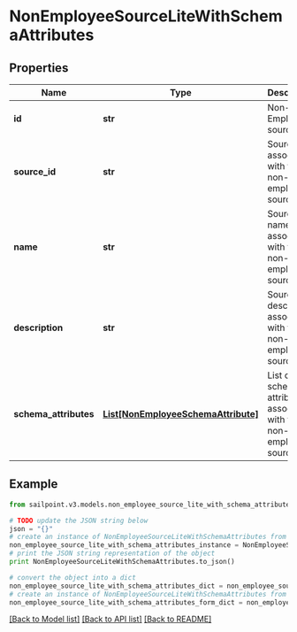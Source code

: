# NonEmployeeSourceLiteWithSchemaAttributes


## Properties

Name | Type | Description | Notes
------------ | ------------- | ------------- | -------------
**id** | **str** | Non-Employee source id. | [optional] 
**source_id** | **str** | Source Id associated with this non-employee source. | [optional] 
**name** | **str** | Source name associated with this non-employee source. | [optional] 
**description** | **str** | Source description associated with this non-employee source. | [optional] 
**schema_attributes** | [**List[NonEmployeeSchemaAttribute]**](NonEmployeeSchemaAttribute.md) | List of schema attributes associated with this non-employee source. | [optional] 

## Example

```python
from sailpoint.v3.models.non_employee_source_lite_with_schema_attributes import NonEmployeeSourceLiteWithSchemaAttributes

# TODO update the JSON string below
json = "{}"
# create an instance of NonEmployeeSourceLiteWithSchemaAttributes from a JSON string
non_employee_source_lite_with_schema_attributes_instance = NonEmployeeSourceLiteWithSchemaAttributes.from_json(json)
# print the JSON string representation of the object
print NonEmployeeSourceLiteWithSchemaAttributes.to_json()

# convert the object into a dict
non_employee_source_lite_with_schema_attributes_dict = non_employee_source_lite_with_schema_attributes_instance.to_dict()
# create an instance of NonEmployeeSourceLiteWithSchemaAttributes from a dict
non_employee_source_lite_with_schema_attributes_form_dict = non_employee_source_lite_with_schema_attributes.from_dict(non_employee_source_lite_with_schema_attributes_dict)
```
[[Back to Model list]](../README.md#documentation-for-models) [[Back to API list]](../README.md#documentation-for-api-endpoints) [[Back to README]](../README.md)


